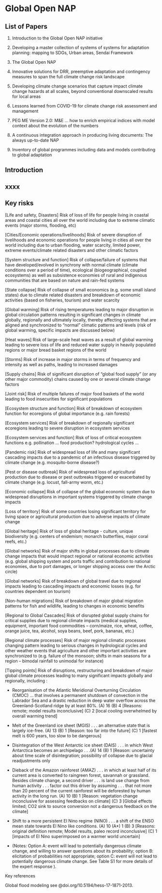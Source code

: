 # Global Open NAP

## List of Papers

1. Introduction to the Global Open NAP initiative

2. Developing a master collection of systems of systems for adaptation planning: mapping to SDGs, Urban areas, Sendai Framework

3. The Global Open NAP

4. Innovative solutions for DRR, preemptive adaptation and contingency measures to span the full climate change risk landscape

5. Developing climate change scenarios that capture impact climate change hazards at all scales, beyond conventional downscaled results for local areas

6. Lessons learned from COVID-19 for climate change risk assessment and management

7. PEG ME Version 2.0: M&E ... how to enrich empirical indices with model context about the evolution of the numbers

8. A continuous integration approach in producing living documents: The always up-to-date NAP

9. Inventory of global programmes including data and models contributing to global adaptation



## Introduction

## xxxx


## Key risks

[Life and safety, Disasters] Risk of loss of life for people living in coastal areas and coastal cities all over the world including due to extreme climatic events (major storms, flooding, etc)

[Cities/Economic operations/livelihoods] Risk of severe disruption of livelihoods and economic operations for people living in cities all over the world including due to urban flooding, water scarcity, limited power, extreme events/climate related disasters and other climatic factors

[System structure and function] Risk of collapse/failure of systems that have developed/evolved in synchrony with normal climate (climate conditions over a period of time), ecological (biogeographical, coupled ecosystems) as well as subsistence economies of rural and indigenous communities that are based on nature and rain-fed systems

[State collapse] Risk of collapse of small economics (e.g. some small island states) due to climate related disasters and breakdown of economic activities (based on fisheries, tourism) and water scarcity

[Global warming] Risk of rising temperatures leading to major disruption in global circulation patterns resulting in significant changes in climate globally, regionally and ultimately locally, thereby affecting systems that are aligned and synchronized to “normal” climatic patterns and levels (risk of global warming, specific impacts are discussed below)

[Heat waves] Risk of large-scale heat waves as a result of global warming leading to severe loss of life and reduced water supply in heavily populated regions or major bread basket regions of the world

[Storms] Risk of increase in major storms in terms of frequency and intensity as well as paths, leading to increased damages

[Supply chains] Risk of significant disruption of “global food supply” (or any other major commodity) chains caused by one or several climate change factors

[Joint risk] Risk of multiple failures of major food baskets of the world leading to food insecurities for significant populations

[Ecosystem structure and function] Risk of breakdown of ecosystem function for ecoregions of global importance (e.g. rain forests)

[Ecosystem services] Risk of breakdown of regionally significant ecoregions leading to severe disruption in ecosystem services

[Ecosystem services and function] Risk of loss of critical ecosystem functions e.g. pollination ... food production? hydrological cycles ...

[Pandemic risk] Risk of widespread loss of life and many significant cascading impacts due to a pandemic of an infectious disease triggered by climate change (e.g. mosquito-borne disease?)

[Pest or disease outbreak] Risk of widespread loss of agricultural production due to disease or pest outbreaks triggered or exacerbated by climate change (e.g. locust, fall-army worm, etc.)

[Economic collapse] Risk of collapse of the global economic system due to widespread disruptions in important systems triggered by climate change impacts

[Loss of territory] Risk of some countries losing significant territory for living space or agricultural production due to adverse impacts of climate change

[Global heritage] Risk of loss of global heritage - culture, unique biodiversity (e.g. centers of endemism; monarch butterflies, major coral reefs, etc.)

[Global networks] Risk of major shifts in global processes due to climate change impacts that would impact regional or national economic activities (e.g. global shipping system and ports traffic and contribution to national economies, due to port damages, or longer shipping access over the Arctic circle)

[Global networks] Risk of breakdown of global travel due to regional impacts leading to cascading impacts and economic losses (e.g. for countries dependent on tourism)

[Non-human migrations] Risk of breakdown of major global migration patterns for fish and wildlife, leading to changes in economic benefits

[Regional to Global Cascades] Risk of disrupted global supply chains for critical supplies due to regional climate impacts (medical supplies, equipment, important food commodities – corn/maize, rice, wheat, coffee, orange juice, tea, alcohol, soya beans, beef, pork, bananas, etc.)

[Regional climate processes] Risk of major regional climatic processes changing pattern leading to serious changes in hydrological cycles and other weather events that agriculture and other important activities are synchronized to (e.g. failure of the monsoon; shifts in main seasons for a region – bimodal rainfall to unimodal for instance)

[Tipping points] Risk of disruptions, restructuring and breakdown of major global climate processes leading to many significant impacts globally and regionally, including :

*	Reorganisation of the Atlantic Meridional Overturning Circulation (CMOC) … that involves a permanent shutdown of convection in the Labrador Sea and a drastic reduction in deep water overflow across the Greenland-Scotland ridge by at least 80%. (A) 16 (B) 4 [Reasons: remote; model results inconclusive] (C) 2 [local cooling overwhelmed by overall warming trend]

*	Melt of the Greenland ice sheet (MGIS) . . . an alternative state that is largely ice-free. (A) 13 (B) 1 [Reason: too far into the future] (C) 1 [fastest melt is 600 years, too slow to be dangerous]

*	Disintegration of the West Antarctic ice sheet (DAIS) . . . in which West Antarctica becomes an archipelago . . .(A) 14 (B) 1 [Reason: uncertainty about time scale of disintegration; possibility of collapse due to glacial readjustments only

*	Dieback of the Amazon rainforest (AMAZ) . . . in which at least half of its current area is converted to raingreen forest, savannah or grassland. Besides climate change, a second driver . . . is land use change from human activity . . . factor out this driver by assuming . . . that not more than 20 percent of the current rainforest will be deforested by human activity in the long run. (A) 10 (B) 1 [Reason: vegetation change inconclusive for assessing feedbacks on climate] (C) 3 [Global effects limited; CO2 sink to source conversion not a dangerous feedback on the climate]

*	Shift to a more persistent El Nino regime (NINO) . . . a shift of the ENSO mean state towards El Nino like conditions. (A) 10 (A*) 1 (B) 3 [Reasons: original definition remote; Model results, paleo record inconclusive] (C) 1 [impacts of El Nino superimposed on a warmer world uncertain]

* (Notes: Option A: event will lead to potentially dangerous climate change, and willing to answer questions about its probability; option B: elicitation of probabilities not appropriate; option C: event will not lead to potentially dangerous climate change. See Table S1 for more details of the expert response ).

Key references

Global flood modeling see @doi.org/10.5194/hess-17-1871-2013.
